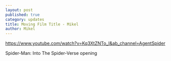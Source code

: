 ```yaml
---
layout: post
published: true
category: updates
title: Moving Film Title - Mikel
author: Mikel
---
```

https://www.youtube.com/watch?v=Kq3XtZNTo_I&ab_channel=AgentSpider

Spider-Man: Into The Spider-Verse opening
